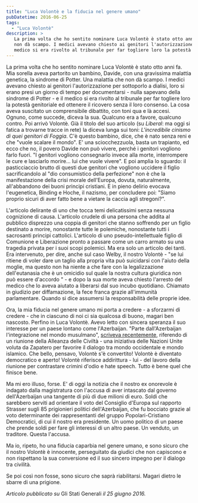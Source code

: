 ```yaml
---
title: "Luca Volontè e la fiducia nel genere umano"
pubDatetime: 2016-06-25 
tags: 
  - "Luca Volontè"
description: >
   La prima volta che ho sentito nominare Luca Volontè è stato otto anni fa. Mia sorella aveva partorito un bambino, Davide, con una gravissima malattia genetica, la sindrome di Potter. Una malattia che 
   non dà scampo. I medici avevano chiesto ai genitori l'autorizzazione per sottoporlo a dialisi, loro si erano presi un giorno di tempo per documentarsi - nulla sapevano della sindrome di Potter - e il 
   medico si era rivolto al tribunale per far togliere loro la potestà genitoriale ed ottenere il ricovero senza il loro consenso.
---
```


La prima volta che ho sentito nominare Luca Volontè è stato otto anni fa. Mia sorella aveva partorito un bambino, Davide, con una gravissima malattia genetica, la sindrome di Potter. Una malattia che non dà scampo. I medici avevano chiesto ai genitori l'autorizzazione per sottoporlo a dialisi, loro si erano presi un giorno di tempo per documentarsi - nulla sapevano della sindrome di Potter - e il medico si era rivolto al tribunale per far togliere loro la potestà genitoriale ed ottenere il ricovero senza il loro consenso. La cosa aveva suscitato un comprensibile dibattito, con toni qua e là accesi. Ognuno, come succede, diceva la sua. Qualcuno era a favore, qualcuno contro. Poi arrivò Volontè. Già il titolo del suo articolo (su _Liberal_: ma oggi si fatica a trovarne tracce in rete) la diceva lunga sui toni: _L'incredibile cinismo di quei genitori di Foggia_. C'è questo bambino, dice, che è nato senza reni e che "vuole scalare il mondo". E' una sciocchezzuola, basta un trapianto, ed ecco che no, il povero Davide non può vivere, perché i genitori vogliono farlo fuori. "I genitori vogliono consegnarlo invece alla morte, interrompere le cure e lasciarlo morire... lui che vuole vivere". E poi amplia lo sguardo: il pasticciaccio brutto di questi due genitori che vogliono uccidere il figlio sacrificandolo al "dio consumistico della perfezione" non è che la manifestazione della crisi morale dell'Europa, dovuta, naturalmente, all'abbandono dei buoni principi cristiani. E in pieno delirio evocava l'eugenetica, Binding e Hoche, il nazismo, per concludere poi: "Siamo proprio sicuri di aver fatto bene a vietare la caccia agli stregoni?".

L'articolo delirante di uno che tocca temi delicatissimi senza nessuna cognizione di causa. L'articolo crudele di una persona che addita al pubblico disprezzo una coppia di genitori che stanno soffrendo per un figlio destinato a morire, nonostante tutte le polemiche, nonostante tutti i sacrosanti principi cattolici. L'articolo di uno pseudo-intellettuale figlio di Comunione e Liberazione pronto a passare come un carro armato su una tragedia privata per i suoi scopi polemici. Ma era solo un articolo dei tanti. Era intervenuto, per dire, anche sul caso Welby, il nostro Volontè - "se lui ritiene di voler dare un taglio alla propria vita può suicidarsi con l'aiuto della moglie, ma questo non ha niente a che fare con la legalizzazione dell'eutanasia che è un omicidio sul quale la nostra cultura giuridica non può essere d'accordo " - e dopo la sua morte aveva chiesto l'arresto del medico che lo aveva aiutato a liberarsi dal suo incubo quotidiano. Chiamato in giudizio per diffamazione, la fece franca grazie all'immunità parlamentare. Quando si dice assumersi la responsabilità delle proprie idee.

Ora, la mia fiducia nel genere umano mi porta a credere - a sforzarmi di credere - che in ciascuno di noi ci sia qualcosa di buono, magari ben nascosto. Perfino in Luca Volontè. Avevo letto con sincera speranza il suo interesse per un paese lontano come l'Azerbaijan. "Parte dall'Azerbaijan l'integrazione nel mondo musulmano", [scriveva recentemente](http://formiche.net/2016/05/15/parte-dallazerbaijan-la-sfida-per-lintegrazione-nel-mondo-musulmano/), riferendo di un riunione della Alleanza delle Civiltà - una iniziativa delle Nazioni Unite voluta da Zapatero per favorire il dialogo tra mondo occidentale e mondo islamico. Che bello, pensavo, Volontè s'è convertito! Volontè è diventato democratico e aperto! Volontè riferisce addirittura - lui - del lavoro della riunione per contrastare crimini d'odio e hate speech. Tutto è bene quel che finisce bene.

Ma mi ero illuso, forse. E' di oggi la notizia che il nostro ex onorevole è indagato dalla magistratura con l'accusa di aver intascato dal governo dell'Azerbaijan una tangente di più di due milioni di euro. Soldi che sarebbero serviti ad orientare il voto del Consiglio d'Europa sul rapporto Strasser sugli 85 prigionieri politici dell'Azerbaijan, che fu bocciato grazie al voto determinante dei rappresentanti del gruppo Popolari-Cristiano Democratici, di cui il nostro era presidente. Un uomo politico di un paese che prende soldi per fare gli interessi di un altro paese. Un venduto, un traditore. Questa l'accusa.

Ma io, ripeto, ho una fiducia caparbia nel genere umano, e sono sicuro che il nostro Volontè è innocente, perseguitato da giudici che non capiscono e non rispettano la sua conversione ed il suo sincero impegno per il dialogo tra civilità.

Se poi così non fosse, sono sicuro che saprà riabilitarsi. Magari dietro le sbarre di una prigione.

_Articolo pubblicato su_ Gli Stati Generali _il 25 giugno 2016._
